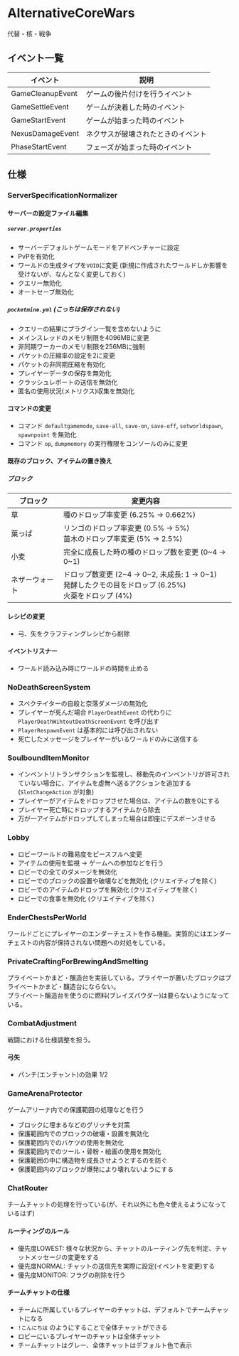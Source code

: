 # AlternativeCoreWars
代替 - 核 - 戦争

## イベント一覧
| イベント             | 説明                |
|------------------|-------------------|
| GameCleanupEvent | ゲームの後片付けを行うイベント   |
| GameSettleEvent  | ゲームが決着した時のイベント    |
| GameStartEvent   | ゲームが始まった時のイベント    |
| NexusDamageEvent | ネクサスが破壊されたときのイベント |
| PhaseStartEvent  | フェーズが始まった時のイベント   |

## 仕様
### ServerSpecificationNormalizer
#### サーバーの設定ファイル編集
##### `server.properties`
- サーバーデフォルトゲームモードをアドベンチャーに設定
- PvPを有効化
- ワールドの生成タイプを`VOID`に変更 (新規に作成されたワールドしか影響を受けないが、なんとなく変更しておく)
- クエリー無効化
- オートセーブ無効化
##### `pocketmine.yml` (こっちは保存されない)
- クエリーの結果にプラグイン一覧を含めないように
- メインスレッドのメモリ制限を4096MBに変更
- 非同期ワーカーのメモリ制限を256MBに強制
- パケットの圧縮率の設定を2に変更
- パケットの非同期圧縮を有効化
- プレイヤーデータの保存を無効化
- クラッシュレポートの送信を無効化
- 匿名の使用状況(メトリクス)収集を無効化
#### コマンドの変更
- コマンド `defaultgamemode`, `save-all`, `save-on`, `save-off`, `setworldspawn`, `spawnpoint` を無効化
- コマンド `op`, `dumpmemory` の実行権限をコンソールのみに変更
#### 既存のブロック、アイテムの置き換え
##### ブロック
| ブロック    | 変更内容                                                                            |
|---------|---------------------------------------------------------------------------------|
| 草       | 種のドロップ率変更 (6.25% → 0.662%)                                                      |
| 葉っぱ     | リンゴのドロップ率変更 (0.5% → 5%)<br/>苗木のドロップ率変更 (5% → 2.5%)                              |
| 小麦      | 完全に成長した時の種のドロップ数を変更 (0\~4 → 0\~1)                                               |
| ネザーウォート | ドロップ数変更 (2\~4 → 0\~2, 未成長: 1 → 0\~1)<br/>発酵したクモの目をドロップ (6.25%)<br/>火薬をドロップ (4%) |
#### レシピの変更
- 弓、矢をクラフティングレシピから削除
#### イベントリスナー
- ワールド読み込み時にワールドの時間を止める

### NoDeathScreenSystem
- スペクテイターの自殺と奈落ダメージの無効化
- プレイヤーが死んだ場合 `PlayerDeathEvent` の代わりに `PlayerDeathWihtoutDeathScreenEvent` を呼び出す
- `PlayerRespawnEvent` は基本的には呼び出されない
- 死亡したメッセージをプレイヤーがいるワールドのみに送信する

### SoulboundItemMonitor
- インベントリトランザクションを監視し、移動先のインベントリが許可されていない場合に、アイテムを虚無へ送るアクションを追加する (`SlotChangeAction` が対象)
- プレイヤーがアイテムをドロップさせた場合は、アイテムの数を0にする
- プレイヤー死亡時にドロップするアイテムから除去
- 万が一アイテムがドロップしてしまった場合は即座にデスポーンさせる

### Lobby
- ロビーワールドの難易度をピースフルへ変更
- アイテムの使用を監視 → ゲームへの参加などを行う
- ロビーでの全てのダメージを無効化
- ロビーでのブロックの設置や破壊などを無効化 (クリエイティブを除く)
- ロビーでのアイテムのドロップを無効化 (クリエイティブを除く)
- ロビーでの食事を無効化 (クリエイティブを除く)

### EnderChestsPerWorld
ワールドごとにプレイヤーのエンダーチェストを作る機能。実質的にはエンダーチェストの内容が保持されない問題への対処をしている。

### PrivateCraftingForBrewingAndSmelting
プライベートかまど・醸造台を実装している。プライヤーが置いたブロックはプライベートかまど・醸造台にならない。  
プライベート醸造台を使うのに燃料(ブレイズパウダー)は要らないようになっている。

### CombatAdjustment
戦闘における仕様調整を担う。
#### 弓矢
- パンチ(エンチャント)の効果 1/2

### GameArenaProtector
ゲームアリーナ内での保護範囲の処理などを行う
- ブロックに埋まるなどのグリッチを対策
- 保護範囲内でのブロックの破壊・設置を無効化
- 保護範囲内でのバケツの使用を無効化
- 保護範囲内でのツール・骨粉・絵画の使用を無効化
- 保護範囲の中に構造物を成長させようとするのを防ぐ
- 保護範囲内のブロックが爆発により壊れないようにする

### ChatRouter
チームチャットの処理を行っている(が、それ以外にも色々使えるようになっているはず)
#### ルーティングのルール
- 優先度LOWEST: 様々な状況から、チャットのルーティング先を判定、チャットメッセージの変更をする
- 優先度NORMAL: チャットの送信先を実際に設定(イベントを変更)する
- 優先度MONITOR: フラグの削除を行う
#### チームチャットの仕様
- チームに所属しているプレイヤーのチャットは、デフォルトでチームチャットになる
- `!こんにちは` のようにすることで全体チャットができる
- ロビーにいるプレイヤーのチャットは全体チャット
- チームチャットはグレー、全体チャットはデフォルト色で表示
